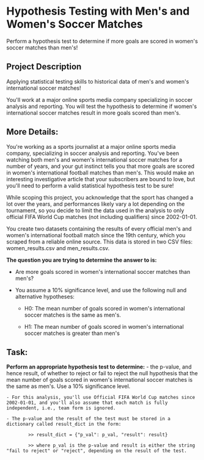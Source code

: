 # Hypothesis Testing with Men's and Women's Soccer Matches
Perform a hypothesis test to determine if more goals are scored in women's soccer matches than men's!

## Project Description
Applying statistical testing skills to historical data of men's and women's international soccer matches!

You'll work at a major online sports media company specializing in soccer analysis and reporting. You will test the hypothesis to determine if women's international soccer matches result in more goals scored than men's.


## More Details:
You're working as a sports journalist at a major online sports media company, specializing in soccer analysis and reporting. You've been watching both men's and women's international soccer matches for a number of years, and your gut instinct tells you that more goals are scored in women's international football matches than men's. This would make an interesting investigative article that your subscribers are bound to love, but you'll need to perform a valid statistical hypothesis test to be sure!

While scoping this project, you acknowledge that the sport has changed a lot over the years, and performances likely vary a lot depending on the tournament, so you decide to limit the data used in the analysis to only official FIFA World Cup matches (not including qualifiers) since 2002-01-01.

You create two datasets containing the results of every official men's and women's international football match since the 19th century, which you scraped from a reliable online source. This data is stored in two CSV files: women_results.csv and men_results.csv.

**The question you are trying to determine the answer to is:**

- Are more goals scored in women's international soccer matches than men's?

- You assume a 10% significance level, and use the following null and alternative hypotheses:

	- H0: The mean number of goals scored in women's international soccer matches is the same as men's.

	- H1: The mean number of goals scored in women's international soccer matches is greater than men's
	
	
	
## Task:
	
**Perform an appropriate hypothesis test to determine:**
	- the p-value, and hence result, of whether to reject or fail to reject the null hypothesis that the mean number of goals scored in women's international soccer matches is the same as men's. Use a 10% significance level.

	- For this analysis, you'll use Official FIFA World Cup matches since 2002-01-01, and you'll also assume that each match is fully independent, i.e., team form is ignored.

	- The p-value and the result of the test must be stored in a dictionary called result_dict in the form:

			>> result_dict = {"p_val": p_val, "result": result}

			>> where p_val is the p-value and result is either the string "fail to reject" or "reject", depending on the result of the test.
